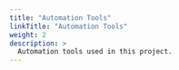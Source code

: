 ```yaml
---
title: "Automation Tools"
linkTitle: "Automation Tools"
weight: 2
description: >
  Automation tools used in this project.
---
```


